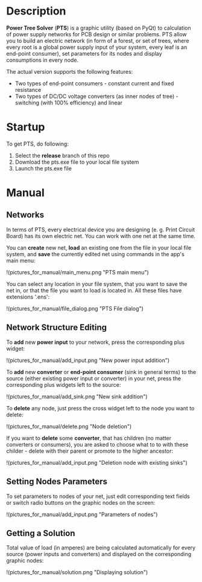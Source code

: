 
# Description
**Power Tree Solver** (**PTS**) is a graphic utility (based on PyQt) to calculation of power supply networks for PCB design or similar problems.
PTS allow you to build an electric network (in form of a forest, or set of trees, where every root is a global power supply input of your system, every leaf is an end-point consumer), set parameters for its nodes and display consumptions in every node.

The actual version supports the following features:
- Two types of end-point consumers - constant current and fixed resistance
- Two types of DC/DC voltage converters (as inner nodes of tree) - switching (with 100% efficiency) and linear

# Startup
To get PTS, do following:
1. Select the **release** branch of this repo
2. Download the pts.exe file to your local file system
3. Launch the pts.exe file

# Manual
## Networks
In terms of PTS, every electrical device you are designing (e. g. Print Circuit Board) has its own electric net. You can work with one net at the same time.     

You can **create** new net, **load** an existing one from the file in your local file system, and **save** the currently edited net using commands in the app's main menu:      

!(pictures_for_manual/main_menu.png "PTS main menu")

  
You can select any location in your file system, that you want to save the net in, or that the file you want to load is located in. All these files have extensions '.ens':

!(pictures_for_manual/file_dialog.png "PTS File dialog")

## Network Structure Editing
To **add** new **power input** to your network, press the corresponding plus widget:

!(pictures_for_manual/add_input.png "New power input addition")


To **add** new **converter** or **end-point consumer** (sink in general terms) to the source (either existing power input or converter) in your net, press the corresponding plus widgets left to the source:

!(pictures_for_manual/add_sink.png "New sink addition")


To **delete** any node, just press the cross widget left to the node you want to delete:

!(pictures_for_manual/delete.png "Node deletion")


If you want to **delete** some **converter**, that has children (no matter converters or consumers), you are asked to choose what to to with these childer - delete with their parent or promote to the higher ancestor:

!(pictures_for_manual/add_input.png "Deletion node with existing sinks")

## Setting Nodes Parameters
To set parameters to nodes of your net, just edit corresponding text fields or switch radio buttons on the graphic nodes on the screen:

!(pictures_for_manual/add_input.png "Parameters of nodes")

## Getting a Solution
Total value of load (in amperes) are being calculated automatically for every source (power inputs and converters) and displayed on the corresponding graphic nodes:

!(pictures_for_manual/solution.png "Displaying solution")
